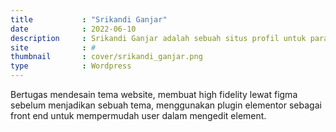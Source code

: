 ```yaml
---
title           : "Srikandi Ganjar"
date            : 2022-06-10
description     : Srikandi Ganjar adalah sebuah situs profil untuk para relawan Srikandi Ganjar yang tersebar di seluruh Indonesia. yang bertujuan untuk mendukung Ganjar Pranowo maju menjadi Presiden tahun 2024
site            : #
thumbnail       : cover/srikandi_ganjar.png
type			: Wordpress
---
```


Bertugas mendesain tema website, membuat high fidelity lewat figma sebelum menjadikan sebuah tema, menggunakan plugin elementor sebagai front end untuk mempermudah user dalam mengedit element.